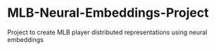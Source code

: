# MLB-Neural-Embeddings-Project
Project to create MLB player distributed representations using neural embeddings
